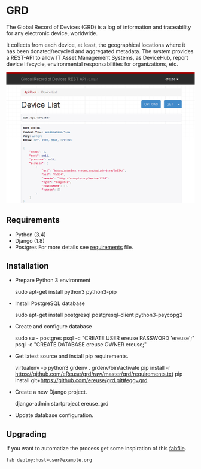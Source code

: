 # GRD
The Global Record of Devices (GRD) is a log of information and traceability for any electronic device, worldwide.

It collects from each device, at least, the geographical locations where it has been donated/recycled and aggregated metadata. The system provides a REST-API to allow IT Asset Management Systems, as DeviceHub, report device lifecycle, environmental responsabilities for organizations, etc.

![Screenshot GRD device list][image_device_list]

## Requirements
* Python (3.4)
* Django (1.8)
* Postgres
For more details see [requirements] file.

## Installation
- Prepare Python 3 environment

    sudo apt-get install python3 python3-pip

- Install PostgreSQL database

    sudo apt-get install postgresql postgresql-client python3-psycopg2

- Create and configure database

    sudo su - postgres
    psql -c "CREATE USER ereuse PASSWORD 'ereuse';"
    psql -c "CREATE DATABASE ereuse OWNER ereuse;"

- Get latest source and install pip requirements.

    virtualenv -p python3 grdenv
    . grdenv/bin/activate
    pip install -r https://github.com/eReuse/grd/raw/master/grd/requirements.txt
    pip install git+https://github.com/ereuse/grd.git#egg=grd

- Create a new Django project.

    django-admin startproject ereuse_grd

- Update database configuration.

<!-- TODO complete steps -->

## Upgrading
<!--- TODO: generalize and move fabfile to this repo. -->
If you want to automatize the process get some inspiration of this [fabfile].

    fab deploy:host=user@example.org


[requirements]: grd/requirements.txt
[fabfile]: https://github.com/eReuse/grd-sandbox/blob/master/deploy_tools/fabfile.py
[image_device_list]: docs/screenshot_device_list.png
